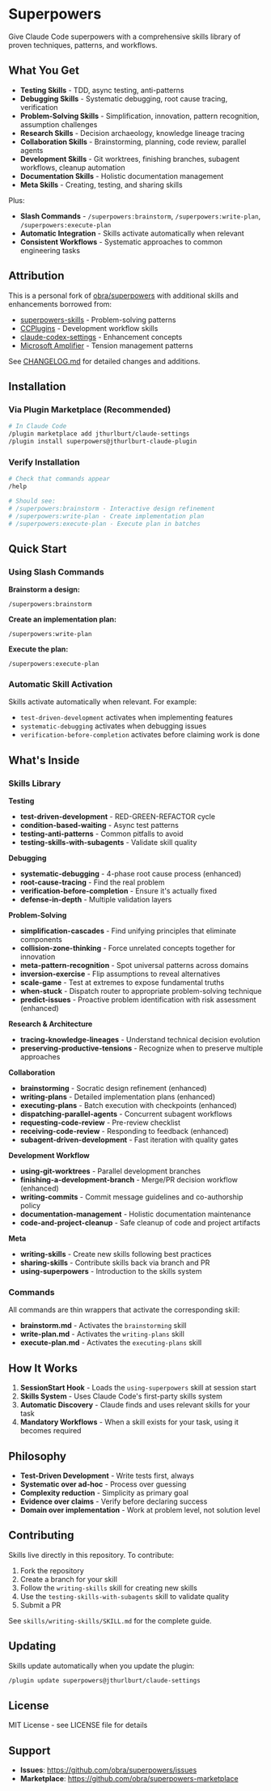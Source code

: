 # Superpowers

Give Claude Code superpowers with a comprehensive skills library of proven techniques, patterns, and workflows.

## What You Get

- **Testing Skills** - TDD, async testing, anti-patterns
- **Debugging Skills** - Systematic debugging, root cause tracing, verification
- **Problem-Solving Skills** - Simplification, innovation, pattern recognition, assumption challenges
- **Research Skills** - Decision archaeology, knowledge lineage tracing
- **Collaboration Skills** - Brainstorming, planning, code review, parallel agents
- **Development Skills** - Git worktrees, finishing branches, subagent workflows, cleanup automation
- **Documentation Skills** - Holistic documentation management
- **Meta Skills** - Creating, testing, and sharing skills

Plus:

- **Slash Commands** - `/superpowers:brainstorm`, `/superpowers:write-plan`, `/superpowers:execute-plan`
- **Automatic Integration** - Skills activate automatically when relevant
- **Consistent Workflows** - Systematic approaches to common engineering tasks

## Attribution

This is a personal fork of [obra/superpowers](https://github.com/obra/superpowers) with additional skills and enhancements borrowed from:

- [superpowers-skills](https://github.com/obra/superpowers-skills) - Problem-solving patterns
- [CCPlugins](https://github.com/brennercruvinel/CCPlugins) - Development workflow skills
- [claude-codex-settings](https://github.com/fcakyon/claude-codex-settings/tree/main) - Enhancement concepts
- [Microsoft Amplifier](https://github.com/microsoft/amplifier) - Tension management patterns

See [CHANGELOG.md](CHANGELOG.md) for detailed changes and additions.

## Installation

### Via Plugin Marketplace (Recommended)

```bash
# In Claude Code
/plugin marketplace add jthurlburt/claude-settings
/plugin install superpowers@jthurlburt-claude-plugin
```

### Verify Installation

```bash
# Check that commands appear
/help

# Should see:
# /superpowers:brainstorm - Interactive design refinement
# /superpowers:write-plan - Create implementation plan
# /superpowers:execute-plan - Execute plan in batches
```

## Quick Start

### Using Slash Commands

**Brainstorm a design:**

```
/superpowers:brainstorm
```

**Create an implementation plan:**

```
/superpowers:write-plan
```

**Execute the plan:**

```
/superpowers:execute-plan
```

### Automatic Skill Activation

Skills activate automatically when relevant. For example:

- `test-driven-development` activates when implementing features
- `systematic-debugging` activates when debugging issues
- `verification-before-completion` activates before claiming work is done

## What's Inside

### Skills Library

**Testing**

- **test-driven-development** - RED-GREEN-REFACTOR cycle
- **condition-based-waiting** - Async test patterns
- **testing-anti-patterns** - Common pitfalls to avoid
- **testing-skills-with-subagents** - Validate skill quality

**Debugging**

- **systematic-debugging** - 4-phase root cause process (enhanced)
- **root-cause-tracing** - Find the real problem
- **verification-before-completion** - Ensure it's actually fixed
- **defense-in-depth** - Multiple validation layers

**Problem-Solving**

- **simplification-cascades** - Find unifying principles that eliminate components
- **collision-zone-thinking** - Force unrelated concepts together for innovation
- **meta-pattern-recognition** - Spot universal patterns across domains
- **inversion-exercise** - Flip assumptions to reveal alternatives
- **scale-game** - Test at extremes to expose fundamental truths
- **when-stuck** - Dispatch router to appropriate problem-solving technique
- **predict-issues** - Proactive problem identification with risk assessment (enhanced)

**Research & Architecture**

- **tracing-knowledge-lineages** - Understand technical decision evolution
- **preserving-productive-tensions** - Recognize when to preserve multiple approaches

**Collaboration**

- **brainstorming** - Socratic design refinement (enhanced)
- **writing-plans** - Detailed implementation plans (enhanced)
- **executing-plans** - Batch execution with checkpoints (enhanced)
- **dispatching-parallel-agents** - Concurrent subagent workflows
- **requesting-code-review** - Pre-review checklist
- **receiving-code-review** - Responding to feedback (enhanced)
- **subagent-driven-development** - Fast iteration with quality gates

**Development Workflow**

- **using-git-worktrees** - Parallel development branches
- **finishing-a-development-branch** - Merge/PR decision workflow (enhanced)
- **writing-commits** - Commit message guidelines and co-authorship policy
- **documentation-management** - Holistic documentation maintenance
- **code-and-project-cleanup** - Safe cleanup of code and project artifacts

**Meta**

- **writing-skills** - Create new skills following best practices
- **sharing-skills** - Contribute skills back via branch and PR
- **using-superpowers** - Introduction to the skills system

### Commands

All commands are thin wrappers that activate the corresponding skill:

- **brainstorm.md** - Activates the `brainstorming` skill
- **write-plan.md** - Activates the `writing-plans` skill
- **execute-plan.md** - Activates the `executing-plans` skill

## How It Works

1. **SessionStart Hook** - Loads the `using-superpowers` skill at session start
2. **Skills System** - Uses Claude Code's first-party skills system
3. **Automatic Discovery** - Claude finds and uses relevant skills for your task
4. **Mandatory Workflows** - When a skill exists for your task, using it becomes required

## Philosophy

- **Test-Driven Development** - Write tests first, always
- **Systematic over ad-hoc** - Process over guessing
- **Complexity reduction** - Simplicity as primary goal
- **Evidence over claims** - Verify before declaring success
- **Domain over implementation** - Work at problem level, not solution level

## Contributing

Skills live directly in this repository. To contribute:

1. Fork the repository
2. Create a branch for your skill
3. Follow the `writing-skills` skill for creating new skills
4. Use the `testing-skills-with-subagents` skill to validate quality
5. Submit a PR

See `skills/writing-skills/SKILL.md` for the complete guide.

## Updating

Skills update automatically when you update the plugin:

```bash
/plugin update superpowers@jthurlburt/claude-settings
```

## License

MIT License - see LICENSE file for details

## Support

- **Issues**: https://github.com/obra/superpowers/issues
- **Marketplace**: https://github.com/obra/superpowers-marketplace
